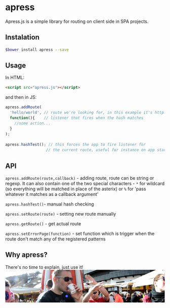 # apress
Apress.js is a simple library for routing on client side in SPA projects.

## Instalation
```bash
$bower install apress --save
```

## Usage
In HTML:
```html
<script src="apress.js"></script>
```

and then in JS:
```javascript
apress.addRoute(
  'hello/world', // route we're looking for, in this example it's http://mysite.com/hello/world
  function(){    // listener that fires when the hash matches
    //some action...
  }
);

apress.hashTest(); // this forces the app to fire listener for
                  // the current route, useful for instance on app startup
```

## API
`apress.addRoute(route,callback)` - adding route, route can be string or regexp. It can also contain one of the two special characters - `*` for wildcard (so everything will be matched in place of the asterix) or `%` for 'pass whatever it matches as a callback argument'

`apress.hashTest()`- manual hash checking

`apress.setRoute(route)` - setting new route manually

`apress.getRoute()` - get actual route

`apress.setErrorPage(function)` - set function which is trigger when the route don't match any of the registered patterns

## Why apress?
There's no time to explain, just use it!
![Apres-ski Livigno](img.png)
